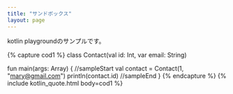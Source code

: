 ```yaml
---
title: "サンドボックス"
layout: page
---
```


kotlin playgroundのサンプルです。

{% capture cod1 %}
class Contact(val id: Int, var email: String)

fun main(args: Array<String>) {
//sampleStart
    val contact = Contact(1, "mary@gmail.com")
    println(contact.id)
//sampleEnd
}
{% endcapture %}
{% include kotlin_quote.html body=cod1 %}
